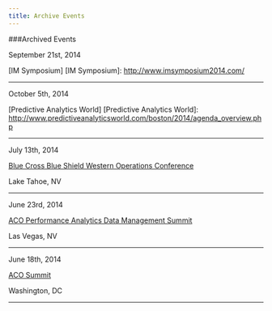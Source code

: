 ```yaml
---
title: Archive Events
---
```


###Archived Events

September 21st, 2014

[IM Symposium]
[IM Symposium]: http://www.imsymposium2014.com/

---

October 5th, 2014

[Predictive Analytics World]
[Predictive Analytics World]: http://www.predictiveanalyticsworld.com/boston/2014/agenda_overview.php

---

July 13th, 2014

[Blue Cross Blue Shield Western Operations Conference]

[Blue Cross Blue Shield Western Operations Conference]: http://www.cvent.com/events/2014-western-operations-conference/agenda-39b31715ffeb45a8aa0a4314e818d0c3.aspx
Lake Tahoe, NV

---

June 23rd, 2014

[ACO Performance Analytics Data Management Summit]

[ACO Performance Analytics Data Management Summit]: https://www.healthcare-conferences.com/conference.aspx?ccode=h224b
Las Vegas, NV

---

June 18th, 2014

[ACO Summit]

[ACO Summit]: http://www.acosummit.com
Washington, DC

---


